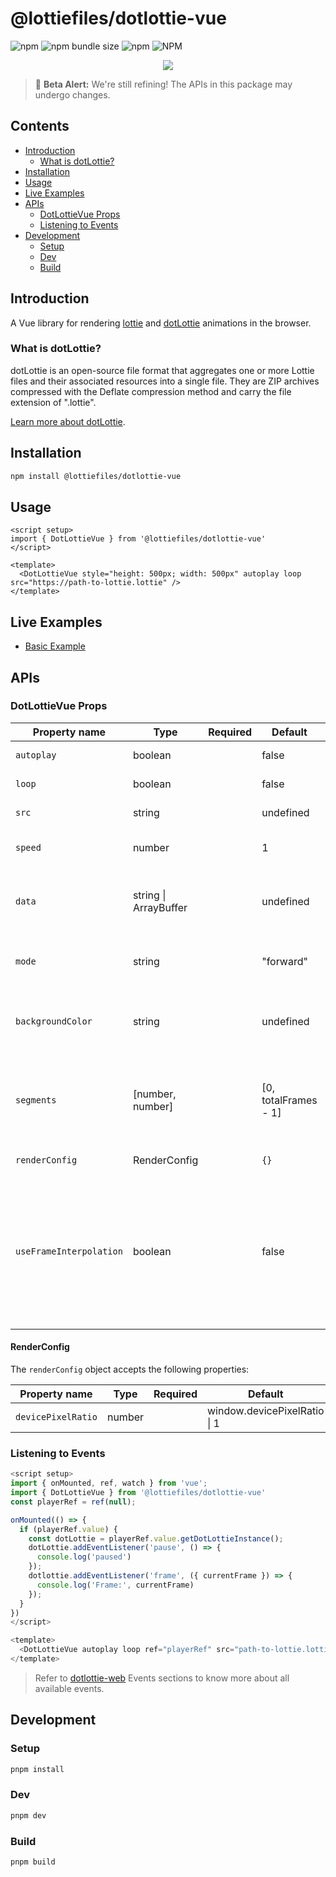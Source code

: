 # @lottiefiles/dotlottie-vue

![npm](https://img.shields.io/npm/v/@lottiefiles/dotlottie-vue)
![npm bundle size](https://img.shields.io/bundlephobia/minzip/%40lottiefiles%2Fdotlottie-vue)
![npm](https://img.shields.io/npm/dt/%40lottiefiles/dotlottie-vue)
![NPM](https://img.shields.io/npm/l/@lottiefiles/dotlottie-vue)

<p align="center">
  <img src="https://user-images.githubusercontent.com/23125742/201124166-c2a0bc2a-018b-463b-b291-944fb767b5c2.png" />
</p>

> 🚧 **Beta Alert:** We're still refining! The APIs in this package may undergo changes.

## Contents

* [Introduction](#introduction)
  * [What is dotLottie?](#what-is-dotlottie)
* [Installation](#installation)
* [Usage](#usage)
* [Live Examples](#live-examples)
* [APIs](#apis)
  * [DotLottieVue Props](#dotlottievue-props)
  * [Listening to Events](#listening-to-events)
* [Development](#development)
  * [Setup](#setup)
  * [Dev](#dev)
  * [Build](#build)

## Introduction

A Vue library for rendering [lottie](https://lottiefiles.github.io/lottie-docs/) and [dotLottie](https://dotlottie.io) animations in the browser.

### What is dotLottie?

dotLottie is an open-source file format that aggregates one or more Lottie files and their associated resources into a single file. They are ZIP archives compressed with the Deflate compression method and carry the file extension of ".lottie".

[Learn more about dotLottie](https://dotlottie.io/).

## Installation

```bash
npm install @lottiefiles/dotlottie-vue
```

## Usage

```vue
<script setup>
import { DotLottieVue } from '@lottiefiles/dotlottie-vue'
</script>

<template>
  <DotLottieVue style="height: 500px; width: 500px" autoplay loop src="https://path-to-lottie.lottie" />
</template>
```

## Live Examples

* <a href="https://codepen.io/lottiefiles/pen/yLwgeoJ" target="_blank">Basic Example</a>

## APIs

### DotLottieVue Props

| Property name           | Type                  | Required | Default               | Description                                                                                                                                                                                                                                        |
| ----------------------- | --------------------- | :------: | --------------------- | -------------------------------------------------------------------------------------------------------------------------------------------------------------------------------------------------------------------------------------------------- |
| `autoplay`              | boolean               |          | false                 | Auto-starts the animation on load.                                                                                                                                                                                                                 |
| `loop`                  | boolean               |          | false                 | Determines if the animation should loop.                                                                                                                                                                                                           |
| `src`                   | string                |          | undefined             | URL to the animation data (`.json` or `.lottie`).                                                                                                                                                                                                  |
| `speed`                 | number                |          | 1                     | Animation playback speed. 1 is regular speed.                                                                                                                                                                                                      |
| `data`                  | string \| ArrayBuffer |          | undefined             | Animation data provided either as a Lottie JSON string or as an ArrayBuffer for .lottie animations.                                                                                                                                                |
| `mode`                  | string                |          | "forward"             | Animation play mode. Accepts "forward", "reverse", "bounce", "bounce-reverse".                                                                                                                                                                     |
| `backgroundColor`       | string                |          | undefined             | Background color of the canvas. Accepts 6-digit or 8-digit hex color string (e.g., "#000000", "#000000FF"),                                                                                                                                        |
| `segments`              | \[number, number]     |          | \[0, totalFrames - 1] | Animation segments. Accepts an array of two numbers, where the first number is the start frame and the second number is the end frame.                                                                                                             |
| `renderConfig`          | RenderConfig          |          | `{}`                  | Configuration for rendering the animation.                                                                                                                                                                                                         |
| `useFrameInterpolation` | boolean               |          | false                 | Determines if the animation should update on subframes. If set to false, the original AE frame rate will be maintained. If set to true, it will refresh at each requestAnimationFrame, including intermediate values. The default setting is true. |

#### RenderConfig

The `renderConfig` object accepts the following properties:

| Property name      | Type   | Required | Default                       | Description             |
| ------------------ | ------ | :------: | ----------------------------- | ----------------------- |
| `devicePixelRatio` | number |          | window\.devicePixelRatio \| 1 | The device pixel ratio. |

### Listening to Events

```javascript
<script setup>
import { onMounted, ref, watch } from 'vue';
import { DotLottieVue } from '@lottiefiles/dotlottie-vue'
const playerRef = ref(null);

onMounted(() => {
  if (playerRef.value) {
    const dotLottie = playerRef.value.getDotLottieInstance();
    dotLottie.addEventListener('pause', () => {
      console.log('paused')
    });
    dotlottie.addEventListener('frame', ({ currentFrame }) => {
      console.log('Frame:', currentFrame)
    });
  }
})
</script>

<template>
  <DotLottieVue autoplay loop ref="playerRef" src="path-to-lottie.lottie" />
</template>
```

> Refer to [dotlottie-web](../web/README.md) Events sections to know more about all available events.

## Development

### Setup

```bash
pnpm install
```

### Dev

```bash
pnpm dev
```

### Build

```bash
pnpm build
```
